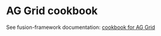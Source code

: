 
# AG Grid cookbook

See fusion-framework documentation: [cookbook for AG Grid](https://equinor.github.io/fusion-framework/guide/app/ag-grid.html)
